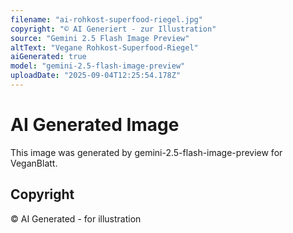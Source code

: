 ```yaml
---
filename: "ai-rohkost-superfood-riegel.jpg"
copyright: "© AI Generiert - zur Illustration"
source: "Gemini 2.5 Flash Image Preview"
altText: "Vegane Rohkost-Superfood-Riegel"
aiGenerated: true
model: "gemini-2.5-flash-image-preview"
uploadDate: "2025-09-04T12:25:54.178Z"
---
```


# AI Generated Image

This image was generated by gemini-2.5-flash-image-preview for VeganBlatt.

## Copyright
© AI Generated - for illustration
